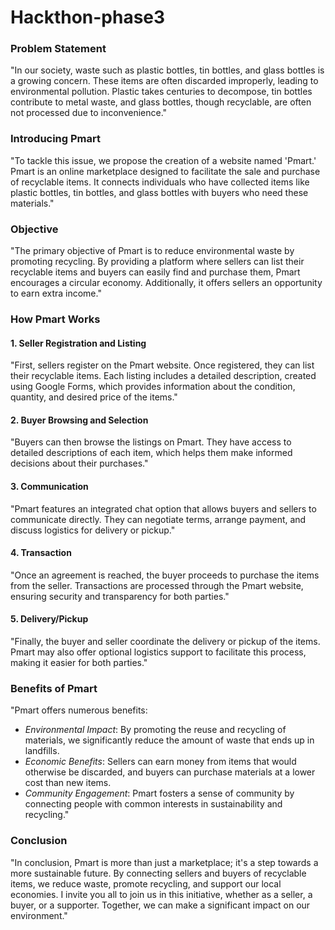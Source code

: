 # Hackthon-phase3

### Problem Statement
"In our society, waste such as plastic bottles, tin bottles, and glass bottles is a growing concern. These items are often discarded improperly, leading to environmental pollution. Plastic takes centuries to decompose, tin bottles contribute to metal waste, and glass bottles, though recyclable, are often not processed due to inconvenience."

### Introducing Pmart
"To tackle this issue, we propose the creation of a website named 'Pmart.' Pmart is an online marketplace designed to facilitate the sale and purchase of recyclable items. It connects individuals who have collected items like plastic bottles, tin bottles, and glass bottles with buyers who need these materials."

### Objective
"The primary objective of Pmart is to reduce environmental waste by promoting recycling. By providing a platform where sellers can list their recyclable items and buyers can easily find and purchase them, Pmart encourages a circular economy. Additionally, it offers sellers an opportunity to earn extra income."

### How Pmart Works
#### 1. Seller Registration and Listing
"First, sellers register on the Pmart website. Once registered, they can list their recyclable items. Each listing includes a detailed description, created using Google Forms, which provides information about the condition, quantity, and desired price of the items."

#### 2. Buyer Browsing and Selection
"Buyers can then browse the listings on Pmart. They have access to detailed descriptions of each item, which helps them make informed decisions about their purchases."

#### 3. Communication
"Pmart features an integrated chat option that allows buyers and sellers to communicate directly. They can negotiate terms, arrange payment, and discuss logistics for delivery or pickup."

#### 4. Transaction
"Once an agreement is reached, the buyer proceeds to purchase the items from the seller. Transactions are processed through the Pmart website, ensuring security and transparency for both parties."

#### 5. Delivery/Pickup
"Finally, the buyer and seller coordinate the delivery or pickup of the items. Pmart may also offer optional logistics support to facilitate this process, making it easier for both parties."

### Benefits of Pmart
"Pmart offers numerous benefits:
- *Environmental Impact*: By promoting the reuse and recycling of materials, we significantly reduce the amount of waste that ends up in landfills.
- *Economic Benefits*: Sellers can earn money from items that would otherwise be discarded, and buyers can purchase materials at a lower cost than new items.
- *Community Engagement*: Pmart fosters a sense of community by connecting people with common interests in sustainability and recycling."

### Conclusion
"In conclusion, Pmart is more than just a marketplace; it's a step towards a more sustainable future. By connecting sellers and buyers of recyclable items, we reduce waste, promote recycling, and support our local economies. I invite you all to join us in this initiative, whether as a seller, a buyer, or a supporter. Together, we can make a significant impact on our environment."
